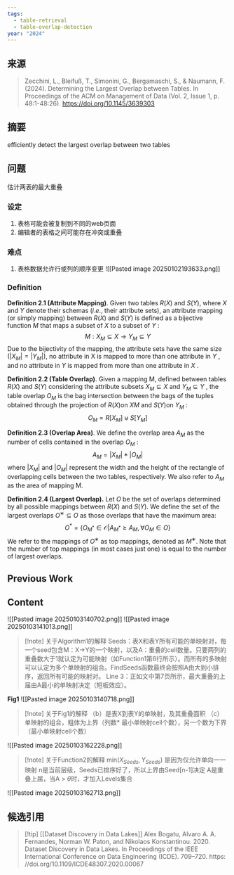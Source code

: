```yaml
---
tags:
  - table-retrieval
  - table-overlap-detection
year: "2024"
---
```

## 来源

> Zecchini, L., Bleifuß, T., Simonini, G., Bergamaschi, S., & Naumann, F. (2024). Determining the Largest Overlap between Tables. In Proceedings of the ACM on Management of Data (Vol. 2, Issue 1, p. 48:1-48:26). https://doi.org/10.1145/3639303
## 摘要
efficiently detect the largest overlap between two tables

## 问题
估计两表的最大重叠

### 设定
1. 表格可能会被复制到不同的web页面
2. 编辑者的表格之间可能存在冲突或重叠

### 难点
1. 表格数据允许行或列的顺序变更
![[Pasted image 20250102193633.png]]

### Definition
**Definition 2.1 (Attribute Mapping)**. Given two tables $R(X)$ and $S (Y)$, where $X$ and $Y$ denote their schemas ($i.e.$, their attribute sets), an attribute mapping (or simply mapping) between $R(X )$ and $S (Y )$ is defined as a bijective function $M$ that maps a subset of $X$ to a subset of $Y$ :
$$M:X_M \subseteq X \rightarrow Y_M \subseteq Y$$
Due to the bijectivity of the mapping, the attribute sets have the same size $(|X_M | = |Y_M |)$, no attribute in X is mapped to more than one attribute in $Y$ , and no attribute in $Y$ is mapped from more than one attribute in $X$ .

**Definition 2.2 (Table Overlap)**. Given a mapping M, defined between tables $R(X )$ and $S (Y )$ considering the attribute subsets $X_M ⊆ X$ and $Y_M ⊆ Y$ , the table overlap $O_M$ is the bag intersection between the bags of the tuples obtained through the projection of $R(X)$on $XM$ and $S (Y)$on $Y_M$ :
$$O_M = R[X_M] \uplus S[Y_M]$$

**Definition 2.3 (Overlap Area)**. We define the overlap area $A_M$ as the number of cells contained in the overlap $O_M$ :$$A_M = |X_M|*|O_M|$$
where $|X_M|$ and $|O_M|$ represent the width and the height of the rectangle of overlapping cells between the two tables, respectively. We also refer to $A_M$ as the area of mapping M.

**Definition 2.4 (Largest Overlap).** Let $O$ be the set of overlaps determined by all possible mappings between $R(X )$ and $S (Y )$. We define the set of the largest overlaps $O^∗ ⊆ O$ as those overlaps that have the maximum area:
$$O^* = \{  O_{M^*} \in \mathscr{O}  | A_{M^*} \geq A_M, \forall O_M \in O \}$$
We refer to the mappings of $O^∗$ as top mappings, denoted as $M^∗$. Note that the number of top mappings (in most cases just one) is equal to the number of largest overlaps.

## Previous Work


## Content
![[Pasted image 20250103140702.png]]
![[Pasted image 20250103141013.png]]
> [!note] 关于Algorithm1的解释
> Seeds：表X和表Y所有可能的单映射对，每一个seed包含M：X->Y的一个映射，以及A：重叠的cell数量。只要两列的重叠数大于1就认定为可能映射（如Function1第6行所示）。而所有的多映射可以认定为多个单映射的组合。FindSeeds函数最终会按照A由大到小排序，返回所有可能的映射对。
> Line 3：正如文中第7页所示，最大重叠的上届由A最小的单映射决定（短板效应）。
> 


**Fig1**
![[Pasted image 20250103140718.png]]
> [!note] 关于Fig1的解释
> （b）是表X到表Y的单映射，及其重叠面积
> （c）单映射的组合，粗体为上界（列数* 最小单映射cell个数），另一个数为下界（最小单映射cell个数）

![[Pasted image 20250103162228.png]]
> [!note] 关于Function2的解释
>min($X_{Seeds},Y_{Seeds}$) 是因为仅允许单向一一映射
>n是当前层级，Seeds已排序好了，所以上界由Seed\[n-1\]决定
  A是重叠上届，当A > $\theta$时，才加入Levels集合

![[Pasted image 20250103162713.png]]


## 候选引用
>[!tip] [[Dataset Discovery in Data Lakes]]
>Alex Bogatu, Alvaro A. A. Fernandes, Norman W. Paton, and Nikolaos Konstantinou. 2020. Dataset Discovery in Data Lakes. In Proceedings of the IEEE International Conference on Data Engineering (ICDE). 709–720. https: //doi.org/10.1109/ICDE48307.2020.00067

